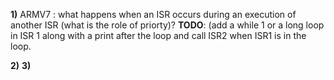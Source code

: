 **1)** ARMV7 : what happens when an ISR occurs during an execution of another ISR (what is the role of priorty)? 
        **TODO**: (add a while 1 or a long loop in ISR 1 along with a print after the loop and call ISR2 when ISR1 is in the loop.

**2)**
**3)** 
